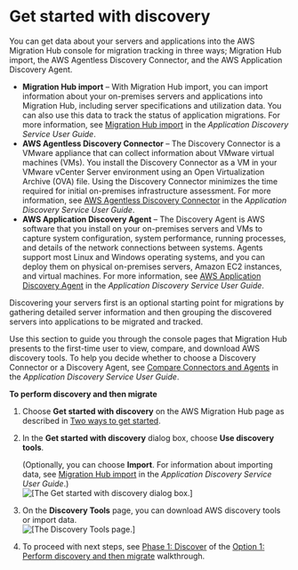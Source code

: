 # Get started with discovery<a name="gs-new-user-discovery"></a>

You can get data about your servers and applications into the AWS Migration Hub console for migration tracking in three ways; Migration Hub import, the AWS Agentless Discovery Connector, and the AWS Application Discovery Agent\.
+ **Migration Hub import** – With Migration Hub import, you can import information about your on\-premises servers and applications into Migration Hub, including server specifications and utilization data\. You can also use this data to track the status of application migrations\. For more information, see [Migration Hub import](https://docs.aws.amazon.com/application-discovery/latest/userguide/discovery-import.html) in the *Application Discovery Service User Guide*\.
+ **AWS Agentless Discovery Connector** – The Discovery Connector is a VMware appliance that can collect information about VMware virtual machines \(VMs\)\. You install the Discovery Connector as a VM in your VMware vCenter Server environment using an Open Virtualization Archive \(OVA\) file\. Using the Discovery Connector minimizes the time required for initial on\-premises infrastructure assessment\. For more information, see [AWS Agentless Discovery Connector](https://docs.aws.amazon.com/application-discovery/latest/userguide/discovery-connector.html) in the *Application Discovery Service User Guide*\.
+ **AWS Application Discovery Agent** – The Discovery Agent is AWS software that you install on your on\-premises servers and VMs to capture system configuration, system performance, running processes, and details of the network connections between systems\. Agents support most Linux and Windows operating systems, and you can deploy them on physical on\-premises servers, Amazon EC2 instances, and virtual machines\. For more information, see [AWS Application Discovery Agent](https://docs.aws.amazon.com/application-discovery/latest/userguide/discovery-agent.html) in the *Application Discovery Service User Guide*\.

Discovering your servers first is an optional starting point for migrations by gathering detailed server information and then grouping the discovered servers into applications to be migrated and tracked\.

Use this section to guide you through the console pages that Migration Hub presents to the first\-time user to view, compare, and download AWS discovery tools\. To help you decide whether to choose a Discovery Connector or a Discovery Agent, see [Compare Connectors and Agents](https://docs.aws.amazon.com/application-discovery/latest/userguide/what-is-appdiscovery.html#compare-tools) in the *Application Discovery Service User Guide*\.

**To perform discovery and then migrate**

1. Choose **Get started with discovery** on the AWS Migration Hub page as described in [Two ways to get started](getting-started.md#gs-the-two-ways)\.

1. In the **Get started with discovery** dialog box, choose **Use discovery tools**\. 

   \(Optionally, you can choose **Import**\. For information about importing data, see [Migration Hub import](https://docs.aws.amazon.com/application-discovery/latest/userguide/discovery-import.html) in the *Application Discovery Service User Guide*\.\)  
![\[The Get started with discovery dialog box.\]](http://docs.aws.amazon.com/migrationhub/latest/ug/images/mhub-get-started-discovery.png)

1. On the **Discovery Tools** page, you can download AWS discovery tools or import data\.   
![\[The Discovery Tools page.\]](http://docs.aws.amazon.com/migrationhub/latest/ug/images/mhub-discovery-tools.png)

1. To proceed with next steps, see [Phase 1: Discover](discovery-wt-discover.md) of the [Option 1: Perform discovery and then migrate](discovery-walkthroughs.md) walkthrough\.